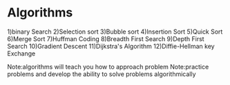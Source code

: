 # Algorithms
1)binary Search
2)Selection sort
3)Bubble sort
4)Insertion Sort
5)Quick Sort
6)Merge Sort
7)Huffman Coding
8)Breadth First Search
9)Depth First Search
10)Gradient Descent
11)Dijkstra's Algorithm
12)Diffie-Hellman key Exchange

Note:algorithms will teach you how to approach problem
Note:practice problems and develop the ability to solve problems algorithmically
